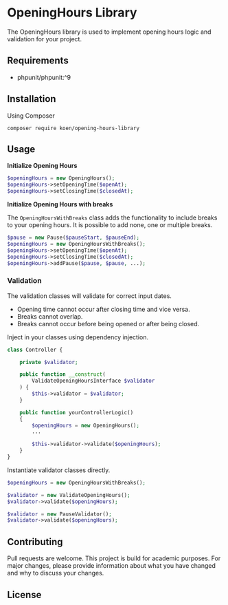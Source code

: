 # OpeningHours Library
The OpeningHours library is used to implement opening hours logic and validation for your project.

## Requirements

- phpunit/phpunit:^9

## Installation
Using Composer
```composer log
composer require koen/opening-hours-library
```

## Usage

**Initialize Opening Hours**

```php
$openingHours = new OpeningHours();
$openingHours->setOpeningTime($openAt);
$openingHours->setClosingTime($closedAt);
```

**Initialize Opening Hours with breaks**

The `OpeningHoursWithBreaks` class adds the functionality to include breaks to your opening hours. It is possible to add none, one or multiple breaks.
```php
$pause = new Pause($pauseStart, $pauseEnd);
$openingHours = new OpeningHoursWithBreaks();
$openingHours->setOpeningTime($openAt);
$openingHours->setClosingTime($closedAt);
$openingHours->addPause($pause, $pause, ...);
```

### Validation

The validation classes will validate for correct input dates.

- Opening time cannot occur after closing time and vice versa.
- Breaks cannot overlap.
- Breaks cannot occur before being opened or after being closed.

Inject in your classes using dependency injection.

```php
class Controller {

    private $validator;

    public function __construct(
        ValidateOpeningHoursInterface $validator
    ) {
        $this->validator = $validator;
    }

    public function yourControllerLogic()
    {
        $openingHours = new OpeningHours();
        ...

        $this->validator->validate($openingHours);
    }
}
````

Instantiate validator classes directly.

```php
$openingHours = new OpeningHoursWithBreaks();

$validator = new ValidateOpeningHours();
$validator->validate($openingHours);

$validator = new PauseValidator();
$validator->validate($openingHours);
```

## Contributing
Pull requests are welcome. This project is build for academic purposes.
For major changes, please provide information about what you have changed and why to discuss your changes.

## License
